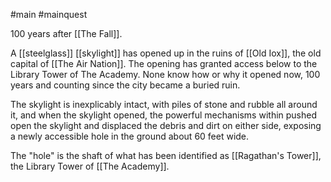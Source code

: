 #main #mainquest

100 years after [[The Fall]].

A [[steelglass]] [[skylight]] has opened up in the ruins of [[Old Iox]], the old capital of [[The Air Nation]]. The opening has granted access below to the Library Tower of The Academy. None know how or why it opened now, 100 years and counting since the city became a buried ruin.

The skylight is inexplicably intact, with piles of stone and rubble all around it, and when the skylight opened, the powerful mechanisms within pushed open the skylight and displaced the debris and dirt on either side, exposing a newly accessible hole in the ground about 60 feet wide.

The "hole" is the shaft of what has been identified as [[Ragathan's Tower]], the Library Tower of [[The Academy]]. 